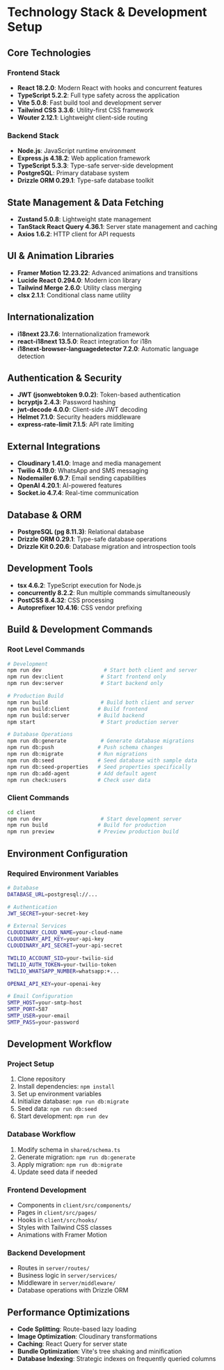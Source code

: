 # Technology Stack & Development Setup

## Core Technologies

### Frontend Stack
- **React 18.2.0**: Modern React with hooks and concurrent features
- **TypeScript 5.2.2**: Full type safety across the application
- **Vite 5.0.8**: Fast build tool and development server
- **Tailwind CSS 3.3.6**: Utility-first CSS framework
- **Wouter 2.12.1**: Lightweight client-side routing

### Backend Stack
- **Node.js**: JavaScript runtime environment
- **Express.js 4.18.2**: Web application framework
- **TypeScript 5.3.3**: Type-safe server-side development
- **PostgreSQL**: Primary database system
- **Drizzle ORM 0.29.1**: Type-safe database toolkit

## State Management & Data Fetching
- **Zustand 5.0.8**: Lightweight state management
- **TanStack React Query 4.36.1**: Server state management and caching
- **Axios 1.6.2**: HTTP client for API requests

## UI & Animation Libraries
- **Framer Motion 12.23.22**: Advanced animations and transitions
- **Lucide React 0.294.0**: Modern icon library
- **Tailwind Merge 2.6.0**: Utility class merging
- **clsx 2.1.1**: Conditional class name utility

## Internationalization
- **i18next 23.7.6**: Internationalization framework
- **react-i18next 13.5.0**: React integration for i18n
- **i18next-browser-languagedetector 7.2.0**: Automatic language detection

## Authentication & Security
- **JWT (jsonwebtoken 9.0.2)**: Token-based authentication
- **bcryptjs 2.4.3**: Password hashing
- **jwt-decode 4.0.0**: Client-side JWT decoding
- **Helmet 7.1.0**: Security headers middleware
- **express-rate-limit 7.1.5**: API rate limiting

## External Integrations
- **Cloudinary 1.41.0**: Image and media management
- **Twilio 4.19.0**: WhatsApp and SMS messaging
- **Nodemailer 6.9.7**: Email sending capabilities
- **OpenAI 4.20.1**: AI-powered features
- **Socket.io 4.7.4**: Real-time communication

## Database & ORM
- **PostgreSQL (pg 8.11.3)**: Relational database
- **Drizzle ORM 0.29.1**: Type-safe database operations
- **Drizzle Kit 0.20.6**: Database migration and introspection tools

## Development Tools
- **tsx 4.6.2**: TypeScript execution for Node.js
- **concurrently 8.2.2**: Run multiple commands simultaneously
- **PostCSS 8.4.32**: CSS processing
- **Autoprefixer 10.4.16**: CSS vendor prefixing

## Build & Development Commands

### Root Level Commands
```bash
# Development
npm run dev                    # Start both client and server
npm run dev:client            # Start frontend only
npm run dev:server            # Start backend only

# Production Build
npm run build                 # Build both client and server
npm run build:client         # Build frontend
npm run build:server         # Build backend
npm start                     # Start production server

# Database Operations
npm run db:generate           # Generate database migrations
npm run db:push              # Push schema changes
npm run db:migrate           # Run migrations
npm run db:seed              # Seed database with sample data
npm run db:seed-properties   # Seed properties specifically
npm run db:add-agent         # Add default agent
npm run check:users          # Check user data
```

### Client Commands
```bash
cd client
npm run dev                   # Start development server
npm run build                # Build for production
npm run preview              # Preview production build
```

## Environment Configuration

### Required Environment Variables
```bash
# Database
DATABASE_URL=postgresql://...

# Authentication
JWT_SECRET=your-secret-key

# External Services
CLOUDINARY_CLOUD_NAME=your-cloud-name
CLOUDINARY_API_KEY=your-api-key
CLOUDINARY_API_SECRET=your-api-secret

TWILIO_ACCOUNT_SID=your-twilio-sid
TWILIO_AUTH_TOKEN=your-twilio-token
TWILIO_WHATSAPP_NUMBER=whatsapp:+...

OPENAI_API_KEY=your-openai-key

# Email Configuration
SMTP_HOST=your-smtp-host
SMTP_PORT=587
SMTP_USER=your-email
SMTP_PASS=your-password
```

## Development Workflow

### Project Setup
1. Clone repository
2. Install dependencies: `npm install`
3. Set up environment variables
4. Initialize database: `npm run db:migrate`
5. Seed data: `npm run db:seed`
6. Start development: `npm run dev`

### Database Workflow
1. Modify schema in `shared/schema.ts`
2. Generate migration: `npm run db:generate`
3. Apply migration: `npm run db:migrate`
4. Update seed data if needed

### Frontend Development
- Components in `client/src/components/`
- Pages in `client/src/pages/`
- Hooks in `client/src/hooks/`
- Styles with Tailwind CSS classes
- Animations with Framer Motion

### Backend Development
- Routes in `server/routes/`
- Business logic in `server/services/`
- Middleware in `server/middleware/`
- Database operations with Drizzle ORM

## Performance Optimizations
- **Code Splitting**: Route-based lazy loading
- **Image Optimization**: Cloudinary transformations
- **Caching**: React Query for server state
- **Bundle Optimization**: Vite's tree shaking and minification
- **Database Indexing**: Strategic indexes on frequently queried columns